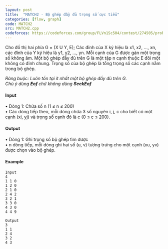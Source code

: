 ```yaml
---
layout: post
title:  "MATCH2 - Bộ ghép đầy đủ trọng số cực tiểu"
categories: [flow, graph]
code: MATCH2
src: MATCH2.cpp
codeforces: https://codeforces.com/group/FLVn1Sc504/contest/274505/problem/D
---
```




  


Cho đồ thị hai phía G = (X U Y, E); Các đỉnh của X ký hiệu là x1, x2, ..., xn, các đỉnh của Y ký hiệu là y1, y2, ..., yn. Mỗi cạnh của G được gán một trọng số không âm. Một bộ ghép đầy đủ trên G là một tập n cạnh thuộc E đôi một không có đỉnh chung. Trọng số của bộ ghép là tổng trọng số các cạnh nằm trong bộ ghép.  
  
_Ràng buộc: Luôn tồn tại ít nhất một bộ ghép đầy đủ trên G._  
_Chú ý dùng **Eof** chứ không dùng **SeekEof**_

#### Input

• Dòng 1: Chứa số n (1 ≤ n ≤ 200)  
• Các dòng tiếp theo, mỗi dòng chứa 3 số nguyên i, j, c cho biết có một cạnh (xi, yj) và trọng số cạnh đó là c (0 ≤ c ≤ 200).

#### Output

• Dòng 1: Ghi trọng số bộ ghép tìm được  
• n dòng tiếp, mỗi dòng ghi hai số (u, v) tượng trưng cho một cạnh (xu, yv) được chọn vào bộ ghép.

#### Example

```
Input
4
1 1 0
1 2 0
2 1 0
2 4 2
3 2 1
3 3 0
4 3 0
4 4 9

Output
3
1 1
2 4
3 2
4 3


```

<!--more-->

